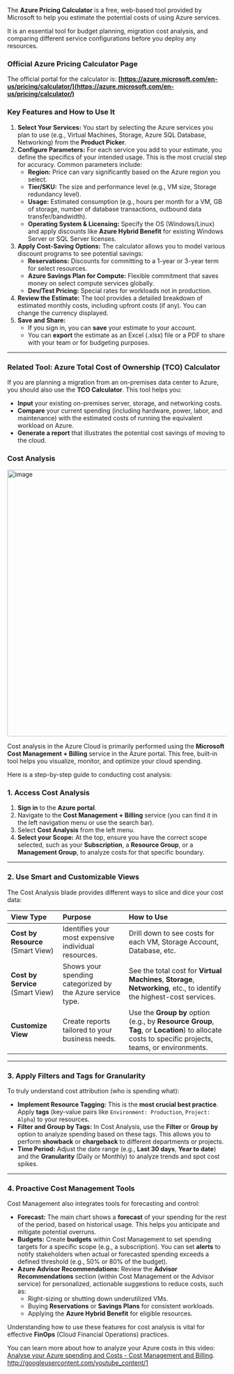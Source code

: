 The **Azure Pricing Calculator** is a free, web-based tool provided by Microsoft to help you estimate the potential costs of using Azure services.

It is an essential tool for budget planning, migration cost analysis, and comparing different service configurations before you deploy any resources.

### **Official Azure Pricing Calculator Page**

The official portal for the calculator is:
**[https://azure.microsoft.com/en-us/pricing/calculator/](https://azure.microsoft.com/en-us/pricing/calculator/)**

### **Key Features and How to Use It**

1.  **Select Your Services:** You start by selecting the Azure services you plan to use (e.g., Virtual Machines, Storage, Azure SQL Database, Networking) from the **Product Picker**.
2.  **Configure Parameters:** For each service you add to your estimate, you define the specifics of your intended usage. This is the most crucial step for accuracy. Common parameters include:
    * **Region:** Price can vary significantly based on the Azure region you select.
    * **Tier/SKU:** The size and performance level (e.g., VM size, Storage redundancy level).
    * **Usage:** Estimated consumption (e.g., hours per month for a VM, GB of storage, number of database transactions, outbound data transfer/bandwidth).
    * **Operating System & Licensing:** Specify the OS (Windows/Linux) and apply discounts like **Azure Hybrid Benefit** for existing Windows Server or SQL Server licenses.
3.  **Apply Cost-Saving Options:** The calculator allows you to model various discount programs to see potential savings:
    * **Reservations:** Discounts for committing to a 1-year or 3-year term for select resources.
    * **Azure Savings Plan for Compute:** Flexible commitment that saves money on select compute services globally.
    * **Dev/Test Pricing:** Special rates for workloads not in production.
4.  **Review the Estimate:** The tool provides a detailed breakdown of estimated monthly costs, including upfront costs (if any). You can change the currency displayed.
5.  **Save and Share:**
    * If you sign in, you can **save** your estimate to your account.
    * You can **export** the estimate as an Excel (.xlsx) file or a PDF to share with your team or for budgeting purposes.

***

### **Related Tool: Azure Total Cost of Ownership (TCO) Calculator**

If you are planning a migration from an on-premises data center to Azure, you should also use the **TCO Calculator**. This tool helps you:

* **Input** your existing on-premises server, storage, and networking costs.
* **Compare** your current spending (including hardware, power, labor, and maintenance) with the estimated costs of running the equivalent workload on Azure.
* **Generate a report** that illustrates the potential cost savings of moving to the cloud.

### Cost Analysis

<img width="1155" height="611" alt="image" src="https://github.com/user-attachments/assets/17919225-c01e-41a1-bb17-aa318c54033e" />


Cost analysis in the Azure Cloud is primarily performed using the **Microsoft Cost Management + Billing** service in the Azure portal. This free, built-in tool helps you visualize, monitor, and optimize your cloud spending.

Here is a step-by-step guide to conducting cost analysis:

### **1. Access Cost Analysis**

1.  **Sign in** to the **Azure portal**.
2.  Navigate to the **Cost Management + Billing** service (you can find it in the left navigation menu or use the search bar).
3.  Select **Cost Analysis** from the left menu.
4.  **Select your Scope:** At the top, ensure you have the correct scope selected, such as your **Subscription**, a **Resource Group**, or a **Management Group**, to analyze costs for that specific boundary.

***

### **2. Use Smart and Customizable Views**

The Cost Analysis blade provides different ways to slice and dice your cost data:

| View Type | Purpose | How to Use |
| :--- | :--- | :--- |
| **Cost by Resource** (Smart View) | Identifies your most expensive individual resources. | Drill down to see costs for each VM, Storage Account, Database, etc. |
| **Cost by Service** (Smart View) | Shows your spending categorized by the Azure service type. | See the total cost for **Virtual Machines**, **Storage**, **Networking**, etc., to identify the highest-cost services. |
| **Customize View** | Create reports tailored to your business needs. | Use the **Group by** option (e.g., by **Resource Group**, **Tag**, or **Location**) to allocate costs to specific projects, teams, or environments. |

***

### **3. Apply Filters and Tags for Granularity**

To truly understand cost attribution (who is spending what):

* **Implement Resource Tagging:** This is the **most crucial best practice**. Apply **tags** (key-value pairs like `Environment: Production`, `Project: Alpha`) to your resources.
* **Filter and Group by Tags:** In Cost Analysis, use the **Filter** or **Group by** option to analyze spending based on these tags. This allows you to perform **showback** or **chargeback** to different departments or projects.
* **Time Period:** Adjust the date range (e.g., **Last 30 days**, **Year to date**) and the **Granularity** (Daily or Monthly) to analyze trends and spot cost spikes.

***

### **4. Proactive Cost Management Tools**

Cost Management also integrates tools for forecasting and control:

* **Forecast:** The main chart shows a **forecast** of your spending for the rest of the period, based on historical usage. This helps you anticipate and mitigate potential overruns.
* **Budgets:** Create **budgets** within Cost Management to set spending targets for a specific scope (e.g., a subscription). You can set **alerts** to notify stakeholders when actual or forecasted spending exceeds a defined threshold (e.g., 50% or 80% of the budget).
* **Azure Advisor Recommendations:** Review the **Advisor Recommendations** section (within Cost Management or the Advisor service) for personalized, actionable suggestions to reduce costs, such as:
    * Right-sizing or shutting down underutilized VMs.
    * Buying **Reservations** or **Savings Plans** for consistent workloads.
    * Applying the **Azure Hybrid Benefit** for eligible resources.

Understanding how to use these features for cost analysis is vital for effective **FinOps** (Cloud Financial Operations) practices.

You can learn more about how to analyze your Azure costs in this video: [Analyse your Azure spending and Costs - Cost Management and Billing](https://www.youtube.com/watch?v=jsATrgs0trk).
http://googleusercontent.com/youtube_content/1

